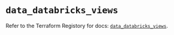 # `data_databricks_views`

Refer to the Terraform Registory for docs: [`data_databricks_views`](https://registry.terraform.io/providers/databricks/databricks/1.25.0/docs/data-sources/views).
